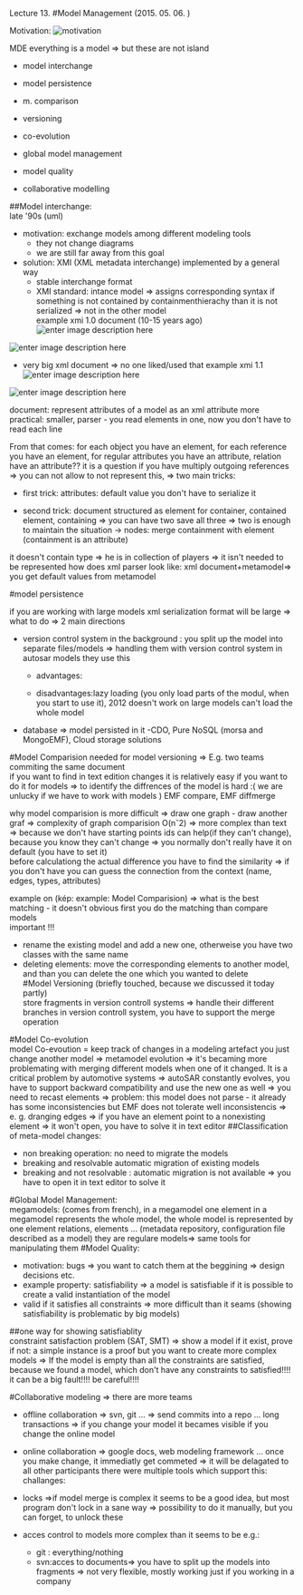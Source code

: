 Lecture 13.
#Model Management (2015. 05. 06. )
 
Motivation: ![motivation](https://lh3.googleusercontent.com/-EOaTdYWO9K8/VVpPZhgOGeI/AAAAAAAAAQ0/jyXfCpXHp2Y/s0/motivation.png "motivation.png")
 
MDE everything is a model => but these are not island  

 - model interchange

 - model persistence
  
 - m. comparison

 

 - versioning
 - co-evolution 
 - global model management
 - model quality
 - collaborative modelling
 
 
##Model interchange:  
late '90s (uml)  
 
 - motivation: exchange models among different modeling tools
	 - they not change diagrams
	 - we are still far away from this goal
 - solution: XMI (XML metadata interchange) implemented by a general way
	 - stable interchange format
	 - XMI standard: intance model => assigns corresponding syntax
if something is not contained by containmenthierachy than it is not serialized => not in the other model  
example xmi 1.0 document (10-15 years ago) 
![enter image description here](https://lh3.googleusercontent.com/-i5-4X6u4qwc/VVpQk9TLjAI/AAAAAAAAARI/UWz6IC3s-io/s0/kod1.png "kod1.png")

![enter image description here](https://lh3.googleusercontent.com/-rGH09JIU8H8/VVpQrz7nXrI/AAAAAAAAARU/xOTrJFhvgoU/s0/kod2.png "kod2.png")
 - very big xml document => no one liked/used that  example xmi 1.1
 ![enter image description here](https://lh3.googleusercontent.com/-oTfm91c6KXI/VVpRUxvvJGI/AAAAAAAAARg/NOE6MhgixSQ/s0/kod3.png "kod3.png")

![enter image description here](https://lh3.googleusercontent.com/-QWAUIdsFtWM/VVpRbyu4kKI/AAAAAAAAARs/47wPQ0rST6I/s0/kod4.png "kod4.png")

   document: represent attributes of a model as an xml attribute
  more practical: smaller, parser - you read elements in one, now you
   don't have to read each line

From that comes: for each object you have an element, for each reference you have an element, for regular attributes you have an attribute, relation have an attribute??  it is a question
if you have multiply outgoing references => you can not allow to not represent this, => two main tricks:  

 - first trick: attributes: default value you don't have to serialize it

 

 - second trick: document structured as element for container, contained
   element, containing 
   => you can have two save all three => two is enough to maintain the situation -> nodes: merge containment with element
   (containment is an attribute)

it doesn't contain type => he is in collection of players => it isn't needed to be represented 
how does xml parser look like: xml document+metamodel=> you get default values from metamodel  
 
 
#model persistence 
 
 
if you are working with large models xml serialization format will be large => what to do 
=> 2 main directions  
 
 

 

 

 -  version control system in the background : you split up the model into separate files/models => handling them with version control system 
in autosar models they use this 
	 
	 -  advantages:
	
	 - disadvantages:lazy loading (you only load parts of the modul, when you start to use it), 2012 doesn't work on large models can't load the whole model
 - database => model persisted in it
-CDO, Pure NoSQL (morsa and MongoEMF), Cloud storage solutions 

 
 
#Model Comparision 
needed for model versioning => E.g. two teams commiting the same document  
if you want to find in text edition changes it is relatively easy 
if you want to do it for models => to identify the diffrences of the model is hard :( we are unlucky if we have to work with models ) 
EMF compare, EMF diffmerge 
  
why model comparision is more difficult => draw one graph  -  draw another graf => complexity of graph comparision O(nˇ2) => more complex than text => because we don't have starting points 
ids can help(if they can't change), because you know they can't change => you normally don't really have it on default (you have to set it)  
before calculationg the actual difference you have to find the similarity => if you don't have you can guess the connection from the context (name, edges, types, attributes)   
 
example on (kép: example: Model Comparision) => what is the best matching - it doesn't obvious 
first you do the matching than compare models  
important !!!

 - rename the existing model and add a new one, otherweise you have two
   classes with the same name
 - deleting elements: move the corresponding elements to another model, and than you can delete the one which you wanted to delete  
#Model Versioning (briefly touched, because we discussed it today partly)  
store fragments in version controll systems => handle their different branches in version controll system, you have to support the merge operation 
 
 
#Model Co-evolution  
model Co-evoution = keep track of changes in a modeling artefact 
you just change another model =>  metamodel evolution => it's becaming more problemating with merging different models when one of it changed. It is a critical problem by automotive systems => autoSAR constantly evolves, you have to support backward compatibility and use the new one as well => you need to recast elements => problem: this model does not parse - it already has some inconsistencies 
but EMF does not tolerate well inconsistencis => e. g. dranging edges => if you have an element point to a nonexisting element => it won't open, you have to solve it in text editor 
##Classification of meta-model changes:  
 - non breaking operation: no need to migrate the models 
 - breaking and resolvable automatic migration of existing models 
 - breaking and not resolvable : automatic migration is not available =>
   you have to open it in text editor to solve it

#Global Model Management:  
megamodels: (comes from french), in a megamodel one element in a megamodel represents the whole model, the whole model is represented by one element 
relations, elements ... (metadata repository, configuration file described as a model) they are regulare models=> same tools for manipulating them 
#Model Quality: 

 - motivation: bugs => you want to catch them at the beggining => design
   decisions etc.
 - example property: satisfiability => a model is satisfiable if it is
   possible to create a valid instantiation of the model
 - valid if it satisfies all constraints => more difficult than it seams
   (showing satisfiability is problematic by big models)

##one way for showing satisfiablity  
constraint satisfaction problem (SAT, SMT) => show a model if it exist, prove if not: a simple instance is a proof but you want to create more complex models => If the model is empty than all the constraints are satisfied, because we found a model, which don't have any constraints to satisfied!!!! 
it can be a big fault!!!! be careful!!!! 
 
 
#Collaborative modeling 
=> there are more teams 

 - offline collaboration => svn, git ... => send commits into a repo ...
 long transactions => if you change your model it becames visible if you change the online model

 - online collaboration => google docs, web modeling framework ...
once you make change, it immediatly get commeted => it will be delagated to all other participants 
there were multiple tools which support this:  
challanges:  

 - locks =>if model merge is complex it seems to be a good idea, but
   most program don't lock in a sane way => possibility to do it manually, but you can forget, to unlock these
 - acces control to models more complex than it seems to be 
  e.g.:  

	 - git : everything/nothing     
	 - svn:acces to documents=> you have to split up the models into fragments => not very flexible, mostly working just if you working in a company